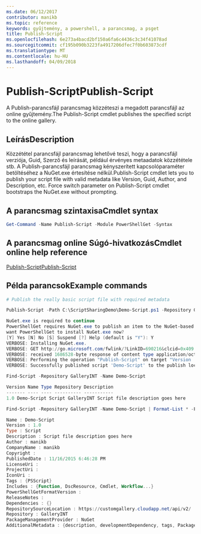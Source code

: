 ```yaml
---
ms.date: 06/12/2017
contributor: manikb
ms.topic: reference
keywords: gyűjtemény, a powershell, a parancsmag, a psget
title: Publish-Script
ms.openlocfilehash: 6e273a4bacd2bf150a6fa6c4436c3c34f41078ad
ms.sourcegitcommit: cf195b090b3223fa4917206dfec7f0b603873cdf
ms.translationtype: MT
ms.contentlocale: hu-HU
ms.lasthandoff: 04/09/2018
---
```

# <a name="publish-script"></a><span data-ttu-id="4e12b-103">Publish-Script</span><span class="sxs-lookup"><span data-stu-id="4e12b-103">Publish-Script</span></span>

<span data-ttu-id="4e12b-104">A Publish-parancsfájl parancsmag közzéteszi a megadott parancsfájl az online gyűjtemény.</span><span class="sxs-lookup"><span data-stu-id="4e12b-104">The Publish-Script cmdlet publishes the specified script to the online gallery.</span></span>

## <a name="description"></a><span data-ttu-id="4e12b-105">Leírás</span><span class="sxs-lookup"><span data-stu-id="4e12b-105">Description</span></span>

<span data-ttu-id="4e12b-106">Közzététel parancsfájl parancsmag lehetővé teszi, hogy a parancsfájl verziója, Guid, Szerző és leírását, például érvényes metaadatok közzététele stb. A Publish-parancsfájl parancsmag kényszerített kapcsolóparaméter betöltéséhez a NuGet.exe értesítése nélkül.</span><span class="sxs-lookup"><span data-stu-id="4e12b-106">Publish-Script cmdlet lets you to publish your script file with valid metadata like Version, Guid, Author, and Description, etc. Force switch parameter on Publish-Script cmdlet bootstraps the NuGet.exe without prompting.</span></span>

## <a name="cmdlet-syntax"></a><span data-ttu-id="4e12b-107">A parancsmag szintaxisa</span><span class="sxs-lookup"><span data-stu-id="4e12b-107">Cmdlet syntax</span></span>

```powershell
Get-Command -Name Publish-Script -Module PowerShellGet -Syntax
```

## <a name="cmdlet-online-help-reference"></a><span data-ttu-id="4e12b-108">A parancsmag online Súgó-hivatkozás</span><span class="sxs-lookup"><span data-stu-id="4e12b-108">Cmdlet online help reference</span></span>

[<span data-ttu-id="4e12b-109">Publish-Script</span><span class="sxs-lookup"><span data-stu-id="4e12b-109">Publish-Script</span></span>](http://go.microsoft.com/fwlink/?LinkId=619788)

## <a name="example-commands"></a><span data-ttu-id="4e12b-110">Példa parancsok</span><span class="sxs-lookup"><span data-stu-id="4e12b-110">Example commands</span></span>

```powershell
# Publish the really basic script file with required metadata

Publish-Script -Path C:\ScriptSharingDemo\Demo-Script.ps1 -Repository GalleryINT -NuGetApiKey cad91af7-a49c-4026-9570-a4c16564e785 -Verbose

NuGet.exe is required to continue
PowerShellGet requires NuGet.exe to publish an item to the NuGet-based repositories. NuGet.exe must be available under one of the paths specified in PATH environment variable value. Do you
want PowerShellGet to install NuGet.exe now?
[Y] Yes [N] No [S] Suspend [?] Help (default is "Y"): Y
VERBOSE: Installing NuGet.exe.
VERBOSE: GET http://go.microsoft.com/fwlink/?LinkID=690216&clcid=0x409 with 0-byte payload
VERBOSE: received 1686528-byte response of content type application/octet-stream
VERBOSE: Performing the operation "Publish-Script" on target "Version '1.0' of script 'Demo-Script'".
VERBOSE: Successfully published script 'Demo-Script' to the publish location 'https://customgallery.cloudapp.net/api/v2/package/'. Please allow few minutes for 'Demo-Script' to show up in the search results.

Find-Script -Repository GalleryINT -Name Demo-Script

Version Name Type Repository Description
------- ---- ---- ---------- -----------
1.0 Demo-Script Script GalleryINT Script file description goes here

Find-Script -Repository GalleryINT -Name Demo-Script | Format-List * -Force

Name : Demo-Script
Version : 1.0
Type : Script
Description : Script file description goes here
Author : manikb
CompanyName : manikb
Copyright :
PublishedDate : 11/16/2015 6:46:28 PM
LicenseUri :
ProjectUri :
IconUri :
Tags : {PSScript}
Includes : {Function, DscResource, Cmdlet, Workflow...}
PowerShellGetFormatVersion :
ReleaseNotes :
Dependencies : {}
RepositorySourceLocation : https://customgallery.cloudapp.net/api/v2/
Repository : GalleryINT
PackageManagementProvider : NuGet
AdditionalMetadata : {description, developmentDependency, tags, PackageManagementProvider...}

```